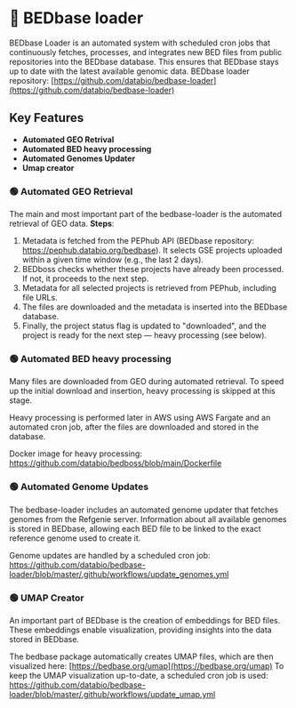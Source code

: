 # 🔄 BEDbase loader 

BEDbase Loader is an automated system with scheduled cron jobs that continuously fetches, processes,
and integrates new BED files from public repositories into the BEDbase database.
This ensures that BEDbase stays up to date with the latest available genomic data.
BEDbase loader repository: [https://github.com/databio/bedbase-loader](https://github.com/databio/bedbase-loader)

## Key Features
- **Automated GEO Retrival**
- **Automated BED heavy processing**
- **Automated Genomes Updater**
- **Umap creator**

### 🟢 Automated GEO Retrieval

The main and most important part of the bedbase-loader is the automated retrieval of GEO data.
**Steps**:
1. Metadata is fetched from the PEPhub API (BEDbase repository: https://pephub.databio.org/bedbase).
It selects GSE projects uploaded within a given time window (e.g., the last 2 days).
2. BEDboss checks whether these projects have already been processed. If not, it proceeds to the next step.
3. Metadata for all selected projects is retrieved from PEPhub, including file URLs.
4. The files are downloaded and the metadata is inserted into the BEDbase database.
5. Finally, the project status flag is updated to "downloaded", and the project is ready for the next step — heavy processing (see below).


### 🟢 Automated BED heavy processing

Many files are downloaded from GEO during automated retrieval.
To speed up the initial download and insertion, heavy processing is skipped at this stage.

Heavy processing is performed later in AWS using AWS Fargate and an automated cron job, after the files are downloaded and stored in the database.

Docker image for heavy processing: https://github.com/databio/bedboss/blob/main/Dockerfile

### 🟢 Automated Genome Updates

The bedbase-loader includes an automated genome updater that fetches genomes from the Refgenie server.
Information about all available genomes is stored in BEDbase, allowing each BED file to be linked to the exact reference genome used to create it.

Genome updates are handled by a scheduled cron job: https://github.com/databio/bedbase-loader/blob/master/.github/workflows/update_genomes.yml

### 🟢 UMAP Creator

An important part of BEDbase is the creation of embeddings for BED files.
These embeddings enable visualization, providing insights into the data stored in BEDbase.

The bedbase package automatically creates UMAP files, which are then visualized here: [https://bedbase.org/umap](https://bedbase.org/umap)
To keep the UMAP visualization up-to-date, a scheduled cron job is used: https://github.com/databio/bedbase-loader/blob/master/.github/workflows/update_umap.yml
